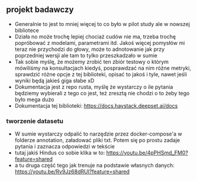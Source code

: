 ## projekt badawczy
- Generalnie to jest to mniej więcej to co było w pilot study ale w nowszej bibliotece
- Działa no może trochę lepiej chociaż cudów nie ma, trzeba trochę popróbować z modelami, parametrami itd. Jakoś więcej pomysłów mi teraz nie przychodzi do głowy, może to adnotowanie jak przy poprzedniej wersji ale tam to tylko przeszkadzało w sumie
- Tak sobie myślę, że możemy zrobić ten zbiór testowy o którym mówiliśmy na konsultacjach kiedyś, posprawdzać na nim różne metryki, sprawdzić różne opcje z tej biblioteki, opisać to jakoś i tyle, nawet jeśli wyniki będą jakieś giga słabe xD
- Dokumentacja jest z repo rusta, myślę że wystarczy o ile pytania będziemy wybierali z tego co jest, też zresztą nie chodzi o to żeby tego było mega dużo
- Dokumentacja tej biblioteki: https://docs.haystack.deepset.ai/docs

### tworzenie datasetu
- W sumie wystarczy odpalić to narzędzie przez docker-compose'a w folderze annotation, załadować pliki txt. Potem się po prostu zadaje pytania i zaznacza odpowiedzi w tekście
- tutaj jakiś Hindus co sobie klika w to: https://youtu.be/4pPHSmd_FM0?feature=shared
- a tu druga część tego jak trenuje na podstawie własnych danych: https://youtu.be/Rv9Jz68dRUI?feature=shared
